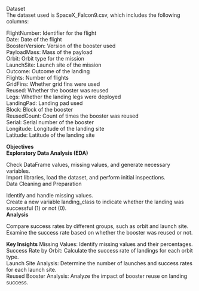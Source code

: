 Dataset  
The dataset used is SpaceX_Falcon9.csv, which includes the following columns:  

FlightNumber: Identifier for the flight  
Date: Date of the flight  
BoosterVersion: Version of the booster used  
PayloadMass: Mass of the payload  
Orbit: Orbit type for the mission  
LaunchSite: Launch site of the mission  
Outcome: Outcome of the landing  
Flights: Number of flights  
GridFins: Whether grid fins were used  
Reused: Whether the booster was reused  
Legs: Whether the landing legs were deployed  
LandingPad: Landing pad used  
Block: Block of the booster  
ReusedCount: Count of times the booster was reused  
Serial: Serial number of the booster  
Longitude: Longitude of the landing site  
Latitude: Latitude of the landing site  

**Objectives**  
**Exploratory Data Analysis (EDA)**  

Check DataFrame values, missing values, and generate necessary variables.  
Import libraries, load the dataset, and perform initial inspections.  
Data Cleaning and Preparation  

Identify and handle missing values.  
Create a new variable landing_class to indicate whether the landing was successful (1) or not (0).  
**Analysis**    

Compare success rates by different groups, such as orbit and launch site.  
Examine the success rate based on whether the booster was reused or not.  

**Key Insights**
Missing Values: Identify missing values and their percentages.  
Success Rate by Orbit: Calculate the success rate of landings for each orbit type.  
Launch Site Analysis: Determine the number of launches and success rates for each launch site.  
Reused Booster Analysis: Analyze the impact of booster reuse on landing success.  
